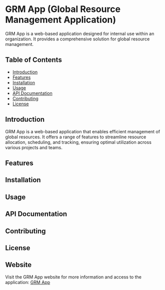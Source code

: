 # GRM App (Global Resource Management Application)

GRM App is a web-based application designed for internal use within an organization. It provides a comprehensive solution for global resource management.

## Table of Contents

-   [Introduction](#introduction)
-   [Features](#features)
-   [Installation](#installation)
-   [Usage](#usage)
-   [API Documentation](#api-documentation)
-   [Contributing](#contributing)
-   [License](#license)

## Introduction

GRM App is a web-based application that enables efficient management of global resources. It offers a range of features to streamline resource allocation, scheduling, and tracking, ensuring optimal utilization across various projects and teams.

## Features

## Installation

## Usage

## API Documentation

## Contributing

## License

## Website

Visit the GRM App website for more information and access to the application: [GRM App](https://snazzy-blini-eab8dc.netlify.app/)
